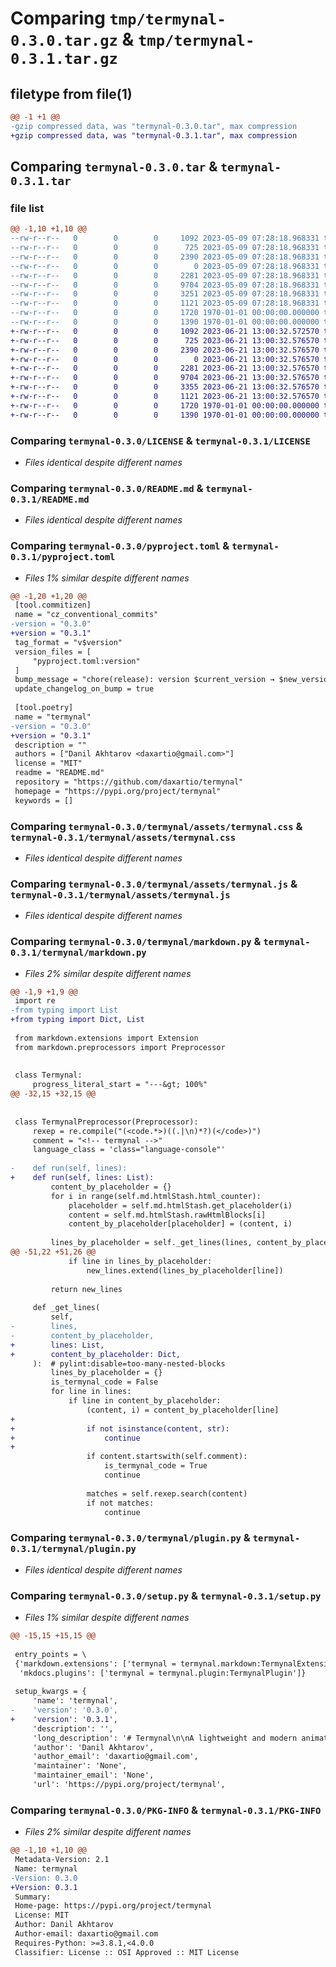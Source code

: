 # Comparing `tmp/termynal-0.3.0.tar.gz` & `tmp/termynal-0.3.1.tar.gz`

## filetype from file(1)

```diff
@@ -1 +1 @@
-gzip compressed data, was "termynal-0.3.0.tar", max compression
+gzip compressed data, was "termynal-0.3.1.tar", max compression
```

## Comparing `termynal-0.3.0.tar` & `termynal-0.3.1.tar`

### file list

```diff
@@ -1,10 +1,10 @@
--rw-r--r--   0        0        0     1092 2023-05-09 07:28:18.968331 termynal-0.3.0/LICENSE
--rw-r--r--   0        0        0      725 2023-05-09 07:28:18.968331 termynal-0.3.0/README.md
--rw-r--r--   0        0        0     2390 2023-05-09 07:28:18.968331 termynal-0.3.0/pyproject.toml
--rw-r--r--   0        0        0        0 2023-05-09 07:28:18.968331 termynal-0.3.0/termynal/__init__.py
--rw-r--r--   0        0        0     2281 2023-05-09 07:28:18.968331 termynal-0.3.0/termynal/assets/termynal.css
--rw-r--r--   0        0        0     9704 2023-05-09 07:28:18.968331 termynal-0.3.0/termynal/assets/termynal.js
--rw-r--r--   0        0        0     3251 2023-05-09 07:28:18.968331 termynal-0.3.0/termynal/markdown.py
--rw-r--r--   0        0        0     1121 2023-05-09 07:28:18.968331 termynal-0.3.0/termynal/plugin.py
--rw-r--r--   0        0        0     1720 1970-01-01 00:00:00.000000 termynal-0.3.0/setup.py
--rw-r--r--   0        0        0     1390 1970-01-01 00:00:00.000000 termynal-0.3.0/PKG-INFO
+-rw-r--r--   0        0        0     1092 2023-06-21 13:00:32.572570 termynal-0.3.1/LICENSE
+-rw-r--r--   0        0        0      725 2023-06-21 13:00:32.576570 termynal-0.3.1/README.md
+-rw-r--r--   0        0        0     2390 2023-06-21 13:00:32.576570 termynal-0.3.1/pyproject.toml
+-rw-r--r--   0        0        0        0 2023-06-21 13:00:32.576570 termynal-0.3.1/termynal/__init__.py
+-rw-r--r--   0        0        0     2281 2023-06-21 13:00:32.576570 termynal-0.3.1/termynal/assets/termynal.css
+-rw-r--r--   0        0        0     9704 2023-06-21 13:00:32.576570 termynal-0.3.1/termynal/assets/termynal.js
+-rw-r--r--   0        0        0     3355 2023-06-21 13:00:32.576570 termynal-0.3.1/termynal/markdown.py
+-rw-r--r--   0        0        0     1121 2023-06-21 13:00:32.576570 termynal-0.3.1/termynal/plugin.py
+-rw-r--r--   0        0        0     1720 1970-01-01 00:00:00.000000 termynal-0.3.1/setup.py
+-rw-r--r--   0        0        0     1390 1970-01-01 00:00:00.000000 termynal-0.3.1/PKG-INFO
```

### Comparing `termynal-0.3.0/LICENSE` & `termynal-0.3.1/LICENSE`

 * *Files identical despite different names*

### Comparing `termynal-0.3.0/README.md` & `termynal-0.3.1/README.md`

 * *Files identical despite different names*

### Comparing `termynal-0.3.0/pyproject.toml` & `termynal-0.3.1/pyproject.toml`

 * *Files 1% similar despite different names*

```diff
@@ -1,20 +1,20 @@
 [tool.commitizen]
 name = "cz_conventional_commits"
-version = "0.3.0"
+version = "0.3.1"
 tag_format = "v$version"
 version_files = [
     "pyproject.toml:version"
 ]
 bump_message = "chore(release): version $current_version → $new_version"
 update_changelog_on_bump = true
 
 [tool.poetry]
 name = "termynal"
-version = "0.3.0"
+version = "0.3.1"
 description = ""
 authors = ["Danil Akhtarov <daxartio@gmail.com>"]
 license = "MIT"
 readme = "README.md"
 repository = "https://github.com/daxartio/termynal"
 homepage = "https://pypi.org/project/termynal"
 keywords = []
```

### Comparing `termynal-0.3.0/termynal/assets/termynal.css` & `termynal-0.3.1/termynal/assets/termynal.css`

 * *Files identical despite different names*

### Comparing `termynal-0.3.0/termynal/assets/termynal.js` & `termynal-0.3.1/termynal/assets/termynal.js`

 * *Files identical despite different names*

### Comparing `termynal-0.3.0/termynal/markdown.py` & `termynal-0.3.1/termynal/markdown.py`

 * *Files 2% similar despite different names*

```diff
@@ -1,9 +1,9 @@
 import re
-from typing import List
+from typing import Dict, List
 
 from markdown.extensions import Extension
 from markdown.preprocessors import Preprocessor
 
 
 class Termynal:
     progress_literal_start = "---&gt; 100%"
@@ -32,15 +32,15 @@
 
 
 class TermynalPreprocessor(Preprocessor):
     rexep = re.compile("(<code.*>)((.|\n)*?)(</code>)")
     comment = "<!-- termynal -->"
     language_class = 'class="language-console"'
 
-    def run(self, lines):
+    def run(self, lines: List):
         content_by_placeholder = {}
         for i in range(self.md.htmlStash.html_counter):
             placeholder = self.md.htmlStash.get_placeholder(i)
             content = self.md.htmlStash.rawHtmlBlocks[i]
             content_by_placeholder[placeholder] = (content, i)
 
         lines_by_placeholder = self._get_lines(lines, content_by_placeholder)
@@ -51,22 +51,26 @@
             if line in lines_by_placeholder:
                 new_lines.extend(lines_by_placeholder[line])
 
         return new_lines
 
     def _get_lines(
         self,
-        lines,
-        content_by_placeholder,
+        lines: List,
+        content_by_placeholder: Dict,
     ):  # pylint:disable=too-many-nested-blocks
         lines_by_placeholder = {}
         is_termynal_code = False
         for line in lines:
             if line in content_by_placeholder:
                 (content, i) = content_by_placeholder[line]
+
+                if not isinstance(content, str):
+                    continue
+
                 if content.startswith(self.comment):
                     is_termynal_code = True
                     continue
 
                 matches = self.rexep.search(content)
                 if not matches:
                     continue
```

### Comparing `termynal-0.3.0/termynal/plugin.py` & `termynal-0.3.1/termynal/plugin.py`

 * *Files identical despite different names*

### Comparing `termynal-0.3.0/setup.py` & `termynal-0.3.1/setup.py`

 * *Files 1% similar despite different names*

```diff
@@ -15,15 +15,15 @@
 
 entry_points = \
 {'markdown.extensions': ['termynal = termynal.markdown:TermynalExtension'],
  'mkdocs.plugins': ['termynal = termynal.plugin:TermynalPlugin']}
 
 setup_kwargs = {
     'name': 'termynal',
-    'version': '0.3.0',
+    'version': '0.3.1',
     'description': '',
     'long_description': '# Termynal\n\nA lightweight and modern animated terminal window.\nBuilt for [mkdocs](https://www.mkdocs.org/).\n\n## Installation\n\n<!-- termynal -->\n\n```\n$ pip install termynal\n---> 100%\nInstalled\n```\n\n[Example](https://daxartio.github.io/termynal/)\n\n## Usage\n\nUse `<!-- termynal -->` before code block\n\n````\n<!-- termynal -->\n\n```\n// code\n```\n````\n\nor `console` in code block\n\n````\n```console\n// code\n```\n````\n\nprogress, prompt `---> 100%`\n\n````\n```console\n$ show progress\n---> 100%\nDone!\n```\n````\n\ncommand, start with `$`\n\n````\n```console\n$ command\n```\n````\n\ncomment, start with `#`\n\n````\n```console\n# comment\n```\n````\n\n`mkdocs` plugin\n\n```yaml\n...\nplugins:\n  - termynal\n...\n```\n\nThanks [ines](https://github.com/ines/termynal)\n',
     'author': 'Danil Akhtarov',
     'author_email': 'daxartio@gmail.com',
     'maintainer': 'None',
     'maintainer_email': 'None',
     'url': 'https://pypi.org/project/termynal',
```

### Comparing `termynal-0.3.0/PKG-INFO` & `termynal-0.3.1/PKG-INFO`

 * *Files 2% similar despite different names*

```diff
@@ -1,10 +1,10 @@
 Metadata-Version: 2.1
 Name: termynal
-Version: 0.3.0
+Version: 0.3.1
 Summary: 
 Home-page: https://pypi.org/project/termynal
 License: MIT
 Author: Danil Akhtarov
 Author-email: daxartio@gmail.com
 Requires-Python: >=3.8.1,<4.0.0
 Classifier: License :: OSI Approved :: MIT License
```

